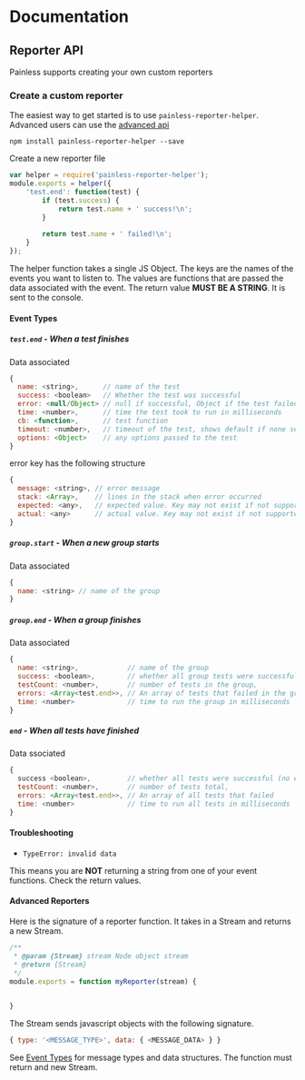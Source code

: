 # Documentation

## Reporter API
Painless supports creating your own custom reporters

### Create a custom reporter
The easiest way to get started is to use `painless-reporter-helper`. Advanced users can use the [advanced api](#advanced-reporters)
```
npm install painless-reporter-helper --save
```
Create a new reporter file
```js
var helper = require('painless-reporter-helper');
module.exports = helper({
    'test.end': function(test) {
        if (test.success) {
            return test.name + ' success!\n';
        }
        
        return test.name + ' failed!\n';
    }
});
```
The helper function takes a single JS Object. The keys are the names of the events you want to listen to. 
The values are functions that are passed the data associated with the event. The return value **MUST BE A STRING**. It is sent to the console.
#### Event Types
##### `test.end` - When a test finishes

Data associated
```js
{
  name: <string>,      // name of the test
  success: <boolean>   // Whether the test was successful
  error: <null/Object> // null if successful, Object if the test failed (see below)
  time: <number>,      // time the test took to run in milliseconds
  cb: <function>,      // test function
  timeout: <number>,   // timeout of the test, shows default if none set
  options: <Object>    // any options passed to the test
}
```
error key has the following structure
```js
{
  message: <string>, // error message
  stack: <Array>,    // lines in the stack when error occurred
  expected: <any>,   // expected value. Key may not exist if not supported by assertion library.
  actual: <any>      // actual value. Key may not exist if not supported by assertion library.
}
```
##### `group.start` - When a new group starts

Data associated
```js
{
  name: <string> // name of the group
}
```
##### `group.end` - When a group finishes

Data associated
```js
{
  name: <string>,            // name of the group
  success: <boolean>,        // whether all group tests were successful (no errors)
  testCount: <number>,       // number of tests in the group,
  errors: <Array<test.end>>, // An array of tests that failed in the group
  time: <number>             // time to run the group in milliseconds
}
```
##### `end` - When all tests have finished

Data ssociated
```js
{
  success <boolean>,         // whether all tests were successful (no errors)
  testCount: <number>,       // number of tests total,
  errors: <Array<test.end>>, // An array of all tests that failed
  time: <number>             // time to run all tests in milliseconds
}
```

#### Troubleshooting
 - `TypeError: invalid data`
 
 This means you are **NOT** returning a string from one of your event functions. Check the return values.

#### Advanced Reporters
Here is the signature of a reporter function. It takes in a Stream and returns a new Stream. 
```js
/**
 * @param {Stream} stream Node object stream
 * @return {Stream}
 */
module.exports = function myReporter(stream) {
    

}
```
The Stream sends javascript objects with the following signature.
```js
{ type: '<MESSAGE_TYPE>', data: { <MESSAGE_DATA> } }
```
See [Event Types](#event-types) for message types and data structures. The function must return and new Stream.